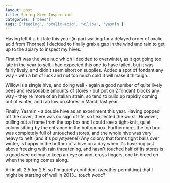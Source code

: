 ```yaml
---
layout: post
title: Spring Hive Inspections
categories: ['bees']
tags: ['feeding', 'oxalic-acid', 'willow', 'yasmin']
---
```


Having left it a bit late this year (in part waiting for a delayed order of oxalic acid from Thornes) I decided to finally grab a gap in the wind and rain to get up to the apiary to inspect my hives.  
  
First off was the wee nuc which I decided to overwinter, as it got going too late in the year to sell. I had expected this one to have failed, but it was fairly lively, and didn't seem short on supplies. Added a spot of fondant any way - with a bit of luck and not too much cold it will make it through.  
  
Willow is a single hive, and doing well - again a good number of quite lively bees and reasonable amounts of stores - but put on 2 fondant blocks any way - they're more of an Italian strain, so tend to build up rapidly coming out of winter, and ran low on stores in March last year.  
  
Finally, Yasmin - a double hive as an experiment this year. Having popped off the cover, there was no sign of life, so I expected the worst. However, pulling out a frame from the top box and I could see a tight-knit, quiet colony sitting by the entrance in the bottom box. Furthermore, the top box was completely full of untouched stores, and the whole hive was very heavy to heft (and it's polystyrene!) Any colony that forms tight balls over winter, is happy in the bottom of a hive on a day when it's hovering just above freezing with rain threatening, and hasn't touched half of its stores is a good wee colony to keep an eye on and, cross fingers, one to breed on when the spring comes along.  
  
All in all, 2.5 for 2.5, so I'm quietly confident (weather permitting) that I might be starting off well in 2013... *touch wood!*
